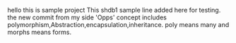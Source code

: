 hello this is sample project
This shdb1 sample line added here for testing.
the new commit from my side
'Opps' concept includes polymorphism,Abstraction,encapsulation,inheritance.
poly  means many and morphs means forms.
